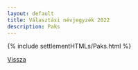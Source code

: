 ```yaml
---
layout: default
title: Választási névjegyzék 2022
description: Paks
---
```


{% include settlementHTMLs/Paks.html %}

[Vissza](./)